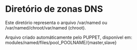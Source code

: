 
# Diretório de zonas DNS 

Este diretório representa o arquivo /var/named ou /var/named/chroot/var/named (chroot).


Arquivo criado automáticamente pelo PUPPET, disponível em: modules/named/files/pool_POOLNAME/{master,slave}
